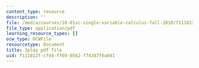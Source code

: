 ```yaml
---
content_type: resource
description: ''
file: /media/courses/18-01sc-single-variable-calculus-fall-2010/f111812fcfd4ff690562f74387f6a041_aeXp1zC6Hls.pdf
file_type: application/pdf
learning_resource_types: []
ocw_type: OCWFile
resourcetype: Document
title: 3play pdf file
uid: f111812f-cfd4-ff69-0562-f74387f6a041
---
```

